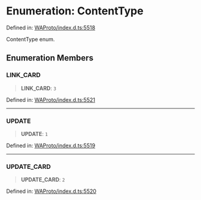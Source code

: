 # Enumeration: ContentType

Defined in: [WAProto/index.d.ts:5518](https://github.com/Fokusdotid/Baileys/blob/982cc5b3c62bfc7b56d2f8f8427b6c1a2dda856f/WAProto/index.d.ts#L5518)

ContentType enum.

## Enumeration Members

### LINK\_CARD

> **LINK\_CARD**: `3`

Defined in: [WAProto/index.d.ts:5521](https://github.com/Fokusdotid/Baileys/blob/982cc5b3c62bfc7b56d2f8f8427b6c1a2dda856f/WAProto/index.d.ts#L5521)

***

### UPDATE

> **UPDATE**: `1`

Defined in: [WAProto/index.d.ts:5519](https://github.com/Fokusdotid/Baileys/blob/982cc5b3c62bfc7b56d2f8f8427b6c1a2dda856f/WAProto/index.d.ts#L5519)

***

### UPDATE\_CARD

> **UPDATE\_CARD**: `2`

Defined in: [WAProto/index.d.ts:5520](https://github.com/Fokusdotid/Baileys/blob/982cc5b3c62bfc7b56d2f8f8427b6c1a2dda856f/WAProto/index.d.ts#L5520)

